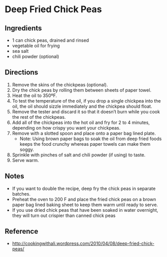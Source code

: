 # Deep Fried Chick Peas

## Ingredients

* 1 can chick peas, drained and rinsed
* vegetable oil for frying
* sea salt
* chili powder (optional)

## Directions

1. Remove the skins of the chickpeas (optional).
2. Dry the chick peas by rolling them between sheets of paper towel.
3. Heat the oil to 350ºF.
4. To test the temperature of the oil, if you drop a single chickpea into the oil, the oil should sizzle immediately and the chickpea should float.
5. Remove the tester and discard it so that it doesn’t burn while you cook the rest of the chickpeas.
6. Add all of the chickpeas into the hot oil and fry for 2 to 4 minutes, depending on how crispy you want your chickpeas.
7. Remove with a slotted spoon and place onto a paper bag lined plate.
    * Note: Using brown paper bags to soak the oil from deep fried foods keeps the food crunchy whereas paper towels can make them soggy.
8. Sprinkle with pinches of salt and chili powder (if using) to taste.
9. Serve warm.

## Notes

* If you want to double the recipe, deep fry the chick peas in separate batches.
* Preheat the oven to 200 F and place the fried chick peas on a brown paper bag lined baking sheet to keep them warm until ready to serve.
* If you use dried chick peas that have been soaked in water overnight, they will turn out crispier than canned chick peas

## Reference

* <http://cookingwithali.wordpress.com/2010/04/08/deep-fried-chick-peas/>
